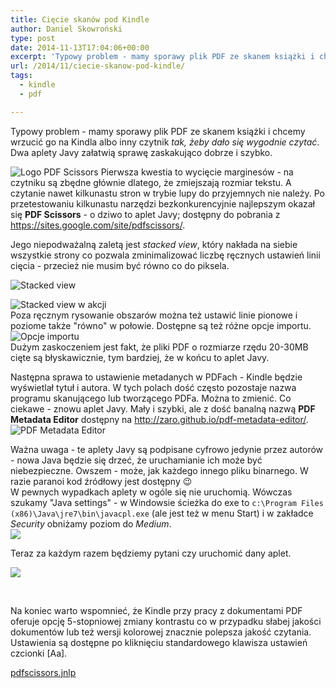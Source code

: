 ```yaml
---
title: Cięcie skanów pod Kindle
author: Daniel Skowroński
type: post
date: 2014-11-13T17:04:06+00:00
excerpt: 'Typowy problem - mamy sporawy plik PDF ze skanem książki i chcemy wrzucić go na Kindla albo inny czytnik <i>tak, żeby dało się wygodnie czytać</i>. Dwa aplety Javy załatwią sprawę zaskakująco dobrze i szybko.'
url: /2014/11/ciecie-skanow-pod-kindle/
tags:
  - kindle
  - pdf

---
```

Typowy problem - mamy sporawy plik PDF ze skanem książki i chcemy wrzucić go na Kindla albo inny czytnik _tak, żeby dało się wygodnie czytać_. Dwa aplety Javy załatwią sprawę zaskakująco dobrze i szybko.

![Logo PDF Scissors](/wp-content/uploads/2014/11/pdf_scissors_logo.png) Pierwsza kwestia to wycięcie marginesów - na czytniku są zbędne głównie dlatego, że zmiejszają rozmiar tekstu. A czytanie nawet kilkunastu stron w trybie lupy do przyjemnych nie należy. Po przetestowaniu kilkunastu narzędzi bezkonkurencyjnie najlepszym okazał się **PDF Scissors** - o dziwo to aplet Javy; dostępny do pobrania z <https://sites.google.com/site/pdfscissors/>.

Jego niepodważalną zaletą jest _stacked view_, który nakłada na siebie wszystkie strony co pozwala zminimalizować liczbę ręcznych ustawień linii cięcia - przecież nie musim być równo co do piksela.

![Stacked view](/wp-content/uploads/2014/11/pdf_scissors_stacked_view.png)

![Stacked view w akcji](/wp-content/uploads/2014/11/pdf_scissors_stacked_view21.png)  
Poza ręcznym rysowanie obszarów można też ustawić linie pionowe i poziome także "równo" w połowie. Dostępne są też różne opcje importu.  
![Opcje importu](/wp-content/uploads/2014/11/pdf_scissors_import_options.png)  
Dużym zaskoczeniem jest fakt, że pliki PDF o rozmiarze rzędu 20-30MB cięte są błyskawicznie, tym bardziej, że w końcu to aplet Javy.

Następna sprawa to ustawienie metadanych w PDFach - Kindle będzie wyświetlał tytuł i autora. W tych polach dość często pozostaje nazwa programu skanującego lub tworzącego PDFa. Można to zmienić. Co ciekawe - znowu aplet Javy. Mały i szybki, ale z dość banalną nazwą **PDF Metadata Editor** dostępny na <http://zaro.github.io/pdf-metadata-editor/>.  
![PDF Metadata Editor](/wp-content/uploads/2014/11/pdf_metadata_editor.png)

<div id="JavaWylaczanieBezpieczenstwa">
</div>

Ważna uwaga - te aplety Javy są podpisane cyfrowo jedynie przez autorów - nowa Java będzie się drzeć, że uruchamianie ich może być niebezpieczne. Owszem - może, jak każdego innego pliku binarnego. W razie paranoi kod źródłowy jest dostępny 😉  
W pewnych wypadkach aplety w ogóle się nie uruchomią. Wówczas szukamy "Java settings" - w Windowsie ścieżka do exe to `c:\Program Files (x86)\Java\jre7\bin\javacpl.exe` (ale jest też w menu Start) i w zakładce _Security_ obniżamy poziom do _Medium_.  
![](/wp-content/uploads/2014/11/java_security0.png)

Teraz za każdym razem będziemy pytani czy uruchomić dany aplet.

![](/wp-content/uploads/2014/11/java_security1.png)

&nbsp;

Na koniec warto wspomnieć, że Kindle przy pracy z dokumentami PDF oferuje opcję 5-stopniowej zmiany kontrastu co w przypadku słabej jakości dokumentów lub też wersji kolorowej znacznie polepsza jakość czytania. Ustawienia są dostępne po kliknięciu standardowego klawisza ustawień czcionki [Aa].

[pdfscissors.jnlp][7]

 [1]: /wp-content/uploads/2014/11/pdf_scissors_stacked_view.png
 [2]: /wp-content/uploads/2014/11/pdf_scissors_stacked_view21.png
 [3]: /wp-content/uploads/2014/11/pdf_scissors_import_options.png
 [4]: /wp-content/uploads/2014/11/pdf_metadata_editor.png
 [5]: /wp-content/uploads/2014/11/java_security0.png
 [6]: /wp-content/uploads/2014/11/java_security1.png
 [7]: /wp-content/uploads/2014/11/pdfscissors.jnlp_.zip
